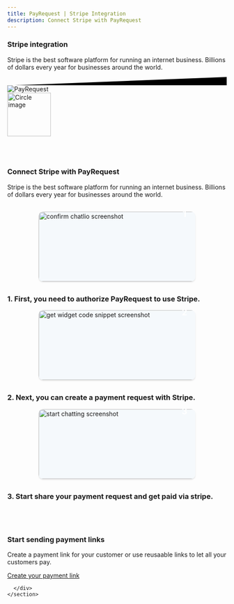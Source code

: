 ```yaml
---
title: PayRequest | Stripe Integration
description: Connect Stripe with PayRequest
---
```



<div class="position-relative">
	<!-- Hero for FREE version -->
	<section class="section section-lg section-shaped">
		<!-- Background circles -->
		<div class="shape shape-style-self shape-primary">
			<span class="span-150"></span>
			<span class="span-50"></span>
			<span class="span-50"></span>
			<span class="span-75"></span>
			<span class="span-100"></span>
			<span class="span-75"></span>
			<span class="span-50"></span>
			<span class="span-100"></span>
			<span class="span-50"></span>
			<span class="span-100"></span>
		</div>
		<div class="container shape-container d-flex align-items-center">
			<div class="row text-center justify-content-center">
				<div class="col-lg-8">
					<div class="icon icon-shape bg-gradient-white shadow rounded-circle mb-3"><i class="fal fa-credit-card text-info" aria-hidden="true"></i></div>
    
<h3 class="display-3 text-white">Stripe integration
					
</h3>
<p class="lead text-white">Stripe is the best software platform for running an internet business. Billions of dollars every year for businesses around the world.
					</p>
				</div>
			</div>
		</div>
		<!-- SVG separator -->
		<div class="separator separator-bottom separator-skew zindex-100">
			<svg x="0" y="0" viewBox="0 0 2560 100" preserveAspectRatio="none" version="1.1"
			     xmlns="http://www.w3.org/2000/svg">
				<polygon class="fill-white" points="2560 0 2560 100 0 100"></polygon>
			</svg>
		</div>
	</section>
</div>

<style>
	.bubble-number {
		display: block;
		width: 50px;
		height: 50px;
		background: url(https://chatlio.com/img/bg-bubble-number.svg) no-repeat center;
		background-size: 50px;
		line-height: 50px;
		color: #fff;
		font-size: 1.25rem;
		font-weight: 700;
		text-align: center;
		position: absolute;
		top: -20px;
		right: 0;
	}
	
	.img-wrap {
		max-height: 220px;
		max-width: 360px;
		margin-left: auto;
		margin-right: auto;
		margin-bottom: 30px;
		border-radius: 10px;
		position: relative;
	}
	
	.img-wrap img {
		background: #f5f9fc;
		border-radius: 10px;
		max-width: 100%;
		height: auto;
		box-shadow: 0 2px 3px 0 rgba(0, 0, 0, .1);
	height: 160px;
    width: 400px;
	}

</style>

<div class="section features-4">
	<div class="container">
		<div class="row">
			<div class="col-md-12 text-center mx-auto">
				
				
<div class="row">
					<div class="col-lg-3 col-md-12"></div>
					<div class="col-lg-2 col-md-4">
						<img srcset="https://pbs.twimg.com/profile_images/1163820898475839488/3AfhxxDu.jpg" sizes="100%"
						     alt="PayRequest" style="margin: 0 auto;max-width: 100px;">
					</div>
					
<div class="col-lg-2 col-md-4">
						<i class="fa fa-plus" style="margin-top: 50px;font-size: 20px;"></i>
					</div>
					
<div class="col-lg-2 col-md-4">
<img src="https://pbs.twimg.com/profile_images/778378996580888577/MFKh-pNn_400x400.jpg" alt="Circle image" class="img-fluid rounded-circle shadow" style="width: 100px;">
					</div>
					<div class="col-lg-3 col-md-12"></div>
				</div>
				
<br /> <br />
				
<h3 class="display-3">Connect Stripe with PayRequest</h3>
				<p class="lead">
		Stripe is the best software platform for running an internet business. Billions of dollars every year for businesses around the world.</p>
				<br/>
				
	
<div class="row">
					<div class="col-sm-4 aos-init aos-animate" data-aos="fade-up" data-aos-easing="delay-slide"
					     data-aos-duration="1300" data-aos-delay="400" data-aos-offset="-100">
						<div class="img-wrap">
							<img src="https://i.imgur.com/V8IqnbY.png" alt="confirm chatlio screenshot">
							<span class="bubble-number">1</span>
						</div>
						<h3>
							1. First, you need to authorize PayRequest to use Stripe.
						</h3>
					</div>
					<div class="col-sm-4 aos-init aos-animate" data-aos="fade-up" data-aos-easing="delay-slide"
					     data-aos-duration="1300" data-aos-delay="500" data-aos-offset="-100">
						<div class="img-wrap">
							<img src="https://i.imgur.com/bnRvxjs.png"
							     alt="get widget code snippet screenshot">
							<span class="bubble-number">2</span>
						</div>
						<h3>2. Next, you can create a payment request with Stripe.</h3>
					</div>
					<div class="col-sm-4 aos-init aos-animate" data-aos="fade-up" data-aos-easing="delay-slide"
					     data-aos-duration="1300" data-aos-delay="600" data-aos-offset="-100">
						<div class="img-wrap">
							<img src="https://payrequest.io/assets/img/screens/screen1.jpeg" alt="start chatting screenshot">
							<span class="bubble-number">3</span>
						</div>
						<h3>3. Start share your payment request and get paid via stripe.</h3>
					</div>
				</div>
			

</div>
		</div>
		<div>
		
</div>
	</div>
</div>



<section class="section-free-demo bg-secondary" style="
    padding: 40px 0;
">
      <div class="container">
        <div class="row">
          <div class="col-lg-7 col-md-12">
            <div class="section-description">
              <h3 class="display-3"> Start sending payment links</h3>
              <p class="lead mb-4">Create a payment link for your customer or use reusaable links to let all your customers pay.</p>
              <a href="http://dashboard.payrequest.io/dashboard" target="_blank" class="btn btn-neutral btn-icon">
                <span class="btn-inner--icon">
                  <i class="fa fa-sign-in mr-2" aria-hidden="true"></i>
                </span>
              <span class="nav-link-inner--text"> Create your payment link </span>
            </a>
            </div>
          </div>
          <div class="col-lg-4 col-md-12">
            <div class="github-background-container" style="
    position: absolute;
    right: -120px;
    top: 15px;
">
              <i class="fal fa-link" aria-hidden="true" style="
    font-size: 200px;
    opacity: .1;
"></i>
            </div>
          </div>
        </div>
        
      </div>
    </section>

